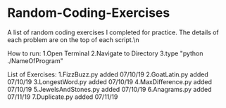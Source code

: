 # Random-Coding-Exercises
A list of random coding exercises I completed for practice. The details of each problem are on the top of each script.\n

How to run:
1.Open Terminal
2.Navigate to Directory
3.type "python ./NameOfProgram"

List of Exercises:
1.FizzBuzz.py added 07/10/19
2.GoatLatin.py added 07/10/19
3.LongestWord.py added 07/10/19
4.MaxDifference.py added 07/10/19
5.JewelsAndStones.py added 07/10/19
6.Anagrams.py added 07/11/19
7.Duplicate.py added 07/11/19
